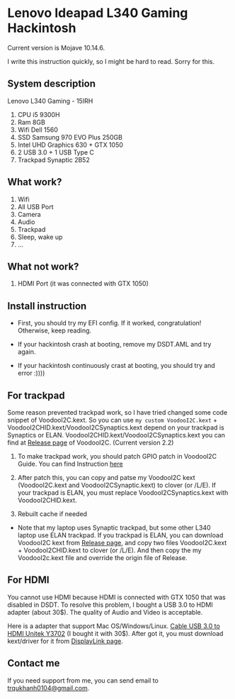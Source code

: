 # Lenovo Ideapad L340 Gaming Hackintosh

Current version is Mojave 10.14.6.

I  write this instruction quickly, so I might be hard to read. Sorry for this.

## System description

Lenovo L340 Gaming - 15IRH
1. CPU i5 9300H
2. Ram 8GB
3. Wifi Dell 1560
4. SSD Samsung 970 EVO Plus 250GB
5. Intel UHD Graphics 630 + GTX 1050
6. 2 USB 3.0 + 1 USB Type C
7. Trackpad Synaptic 2B52


## What work?

1. Wifi
2. All USB Port
3. Camera
4. Audio
5. Trackpad
6. Sleep, wake up
7. ...

## What not work?

1. HDMI Port (it was connected with GTX 1050)

## Install instruction

- First, you should try my EFI config. If it worked, congratulation! Otherwise, keep reading.

- If your hackintosh crash at booting, remove my DSDT.AML and try again.

- If your hackintosh  continuously crast at booting, you should try and error :))))

## For trackpad

Some reason prevented trackpad work, so I have tried changed some code snippet of VoodooI2C.kext. So you can use ```my custom VoodooI2C.kext``` + VoodooI2CHID.kext/VoodooI2CSynaptics.kext depend on your trackpad is Synaptics or ELAN. VoodooI2CHID.kext/VoodooI2CSynaptics.kext you can find at [Release page](https://github.com/alexandred/VoodooI2C/releases) of VoodooI2C. (Current version 2.2)

1. To make trackpad work, you should patch GPIO patch in VoodooI2C Guide. You can find Instruction [here](https://voodooi2c.github.io/#Installation/Installation)

2. After patch this, you can copy and patse my VoodooI2C kext (VoodooI2C.kext and VoodooI2CSynaptic.kext) to clover (or /L/E). If your trackpad is ELAN, you must replace VoodooI2CSynaptics.kext with VoodooI2CHID.kext.

3. Rebuilt cache if needed

- Note that my laptop uses Synaptic trackpad, but some other L340 laptop use ELAN trackpad. If you trackpad is ELAN, you can download VoodooI2C kext from [Release page](https://github.com/alexandred/VoodooI2C/releases), and copy two files VoodooI2C.kext + VoodooI2CHID.kext to clover (or /L/E). And then copy the my VoodooI2c.kext file and override the origin file of Release.

## For HDMI

You cannot use HDMI because HDMI is connected with GTX 1050 that was disabled in DSDT. To resolve this problem, I bought a USB 3.0 to HDMI adapter (about 30$). The quality of Audio and Video is acceptable.

Here is a adapter that support Mac OS/Windows/Linux. [Cable USB 3.0 to HDMI Unitek Y3702](https://www.amazon.com/-/es/Y-3702/dp/B00DHBWFHU) (I bought it with 30$). After got it, you must download kext/driver for it from [DisplayLink page](https://www.displaylink.com/downloads/macos).

## Contact me

If you need support from me, you can send email to trqukhanh0104@gmail.com.
